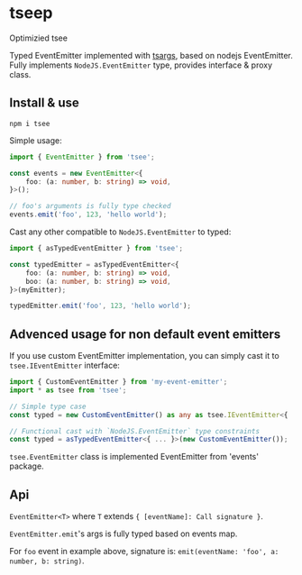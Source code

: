 # tseep

Optimizied tsee

Typed EventEmitter implemented with [tsargs](https://www.npmjs.com/package/tsargs), based on nodejs EventEmitter.  
Fully implements `NodeJS.EventEmitter` type, provides interface & proxy class.

## Install & use

```
npm i tsee
```

Simple usage:
```ts
import { EventEmitter } from 'tsee';

const events = new EventEmitter<{
    foo: (a: number, b: string) => void,
}>();

// foo's arguments is fully type checked
events.emit('foo', 123, 'hello world');
```

Cast any other compatible to `NodeJS.EventEmitter` to typed:
```ts
import { asTypedEventEmitter } from 'tsee';

const typedEmitter = asTypedEventEmitter<{
    foo: (a: number, b: string) => void,
    boo: (a: number, b: string) => void,
}>(myEmitter);

typedEmitter.emit('foo', 123, 'hello world');
```

## Advenced usage for non default event emitters

If you use custom EventEmitter implementation, you can simply cast it to `tsee.IEventEmitter` interface:

```ts
import { CustomEventEmitter } from 'my-event-emitter';
import * as tsee from 'tsee';

// Simple type case
const typed = new CustomEventEmitter() as any as tsee.IEventEmitter<{ ... }>;

// Functional cast with `NodeJS.EventEmitter` type constraints
const typed = asTypedEventEmitter<{ ... }>(new CustomEventEmitter());

```

`tsee.EventEmitter` class is implemented EventEmitter from 'events' package.

## Api

`EventEmitter<T>` where `T` extends `{ [eventName]: Call signature }`.

`EventEmitter.emit`'s args is fully typed based on events map.

For `foo` event in example above, signature is: `emit(eventName: 'foo', a: number, b: string)`.
